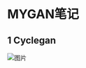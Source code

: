 # MYGAN笔记

## 1 Cyclegan


![图片](https://github.com/Newmelon/picture/blob/master/cyclegan.png "123")


